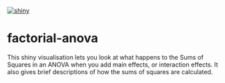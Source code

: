 [![shiny](https://img.shields.io/badge/launch-shiny%20app-ff69b4.svg)](http://shiny.janfreyberg.com/factorial-anova/)

# factorial-anova

This shiny visualisation lets you look at what happens to the Sums of Squares in an ANOVA when you add main effects, or interaction effects. It also gives brief descriptions of how the sums of squares are calculated.

